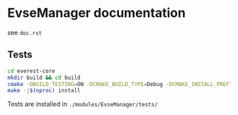 # EvseManager documentation

see `doc.rst`

## Tests

```bash
cd everest-core
mkdir build && cd build
cmake -DBUILD_TESTING=ON -DCMAKE_BUILD_TYPE=Debug -DCMAKE_INSTALL_PREFIX=./dist ..
make -j$(nproc) install
```

Tests are installed in `./modules/EvseManager/tests/`
